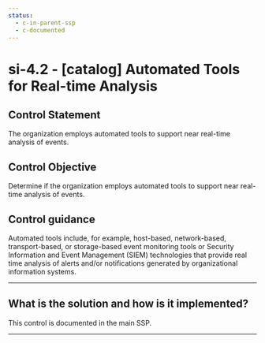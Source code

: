 ```yaml
---
status:
  - c-in-parent-ssp
  - c-documented
---
```


# si-4.2 - \[catalog\] Automated Tools for Real-time Analysis

## Control Statement

The organization employs automated tools to support near real-time analysis of events.

## Control Objective

Determine if the organization employs automated tools to support near real-time analysis of events.

## Control guidance

Automated tools include, for example, host-based, network-based, transport-based, or storage-based event monitoring tools or Security Information and Event Management (SIEM) technologies that provide real time analysis of alerts and/or notifications generated by organizational information systems.

______________________________________________________________________

## What is the solution and how is it implemented?

This control is documented in the main SSP.

______________________________________________________________________
